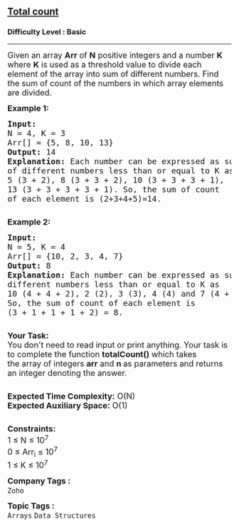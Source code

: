 <h2><a href="https://practice.geeksforgeeks.org/problems/total-count2415/1?page=3&category=Arrays&difficulty=Basic&sortBy=submissions">Total count</a></h2><h3>Difficulty Level : Basic</h3><hr><div class="problems_problem_content__Xm_eO"><p><span style="font-size:18px">Given an array <strong>Arr</strong> of <strong>N</strong> positive integers and a number <strong>K</strong> where <strong>K</strong> is used as a threshold value to divide each element of the array into sum of different numbers. Find the sum of count of the numbers in which array elements are divided.</span></p>

<p><span style="font-size:18px"><strong>Example 1:</strong></span></p>

<pre><span style="font-size:18px"><strong>Input:
</strong>N = 4, K = 3
Arr[] = {5, 8, 10, 13}
<strong>Output:</strong> 14
<strong>Explanation:</strong> Each number can be expressed as sum 
of different numbers less than or equal to K as
5 (3 + 2), 8 (3 + 3 + 2), 10 (3 + 3 + 3 + 1), 
13 (3 + 3 + 3 + 3 + 1). So, the sum of count 
of each element is (2+3+4+5)=14.
</span></pre>

<p><br>
<span style="font-size:18px"><strong>Example 2:</strong></span></p>

<pre><span style="font-size:18px"><strong>Input:
</strong>N = 5, K = 4
Arr[] = {10, 2, 3, 4, 7}
<strong>Output:</strong> 8
<strong>Explanation:</strong>&nbsp;Each number can be expressed as sum of
different numbers less than or equal to K as
10 (4 + 4 + 2), 2 (2), 3 (3), 4 (4) and 7 (4 + 3).
So, the sum of count of each element is 
(3 + 1 + 1 + 1 + 2) = 8.
</span></pre>

<p><br>
<span style="font-size:18px"><strong>Your Task:</strong><br>
You don't need to read input or print anything. Your task is to complete the function&nbsp;<strong>totalCount()</strong>&nbsp;which takes the&nbsp;array of integers&nbsp;<strong>arr</strong>&nbsp;and&nbsp;<strong>n&nbsp;</strong>as parameters and returns an integer denoting the answer.</span></p>

<p><br>
<span style="font-size:18px"><strong>Expected Time Complexity:</strong>&nbsp;O(N)<br>
<strong>Expected Auxiliary Space:</strong>&nbsp;O(1)</span></p>

<p><br>
<span style="font-size:18px"><strong>Constraints:</strong><br>
1 ≤ N ≤ 10<sup>7</sup><br>
0 ≤ Arr<sub>i</sub> ≤ 10<sup>7</sup><br>
1 ≤ K ≤ 10<sup>7</sup></span></p>
</div><p><span style=font-size:18px><strong>Company Tags : </strong><br><code>Zoho</code>&nbsp;<br><p><span style=font-size:18px><strong>Topic Tags : </strong><br><code>Arrays</code>&nbsp;<code>Data Structures</code>&nbsp;